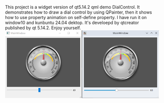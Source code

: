 This project is a widget version of qt5.14.2 qml demo DialControl. It demonstrates how to draw a dial control by using QPainter, then it shows how to use property animation on self-define property. I have run it on window10 and kunbuntu 24.04 dektop. It's develoepd by qtcreator published by qt 5.14.2. Enjoy yourself.
![image](https://github.com/WilliamArcherX/DialControl/blob/main/dial.png)
